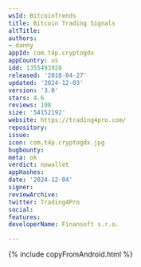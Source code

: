 ```yaml
---
wsId: BitcoinTrends
title: Bitcoin Trading Signals
altTitle: 
authors:
- danny
appId: com.t4p.cryptogdx
appCountry: us
idd: 1355493928
released: '2018-04-27'
updated: '2024-12-03'
version: '3.0'
stars: 4.6
reviews: 198
size: '54152192'
website: https://trading4pro.com/
repository: 
issue: 
icon: com.t4p.cryptogdx.jpg
bugbounty: 
meta: ok
verdict: nowallet
appHashes: 
date: '2024-12-04'
signer: 
reviewArchive: 
twitter: Trading4Pro
social: 
features: 
developerName: Finansoft s.r.o.

---
```


{% include copyFromAndroid.html %}
